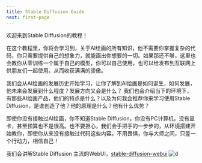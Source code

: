 ```yaml
---
title: Stable Diffusion Guide
next: first-page
---
```


欢迎来到Stable Diffusion的教程！

在这个教程里，你将会学习到，关于AI绘画的所有知识，他不需要你掌握复杂的代码，你只需要提供自己的想象力，就能画出你想要的一切。如果那还不够，这里也会教你从零训练一个属于自己的模型，你可以自己使用，也可以给发布到互联网上供朋友们一起使用。从而收获满满的骄傲。

我们会从AI绘画的发展历史开始学习，让你了解到AI绘画是如何诞生，如何发展，他未来会发展到什么程度？发展方向又会是什么？
我们也会介绍当下的环境下，有那些AI绘画产品，他们的特点是什么？以及为何我会推荐你来学习使用Stable Diffusion，是谁创造了他？他的原理是什么？他有什么优势？

即使你没有接触过AI绘画，你不知道Stable Diffusion，你没有PC计算机，没有显卡，甚至预算也不是很高。也不要担心，我们会手把手的一步步的，从环境搭建开始教你，即使你从来没有接触过代码这些内容。不用畏惧，你与大师之间，只差一个行动力，相信自己！

我们会讲解Stable Diffusion 主流的WebUI，[stable-diffusion-webui](https://github.com/AUTOMATIC1111/stable-diffusion-webui)
    <img
      alt="d"
      loading="lazy"
      decoding="async"
      src="/images/stable-diffusion-webui.png"
    />
